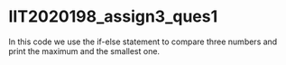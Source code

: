 # IIT2020198_assign3_ques1
In this code we use the if-else statement to compare three numbers and print the maximum and the smallest one.
